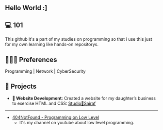 ## Hello World :]

## 💻 101
This github it's a part of my studies on programming so that i use this just for my own learning like hands-on repositorys.  

## 🧑🏻‍💻 Preferences 
Programming | Network | CyberSecurity

## 🔧 **Projects**
- **💛 Website Development**: Created a website for my daughter’s business to exercise HTML and CSS: [Studio💛Sairaf](https://www.studiosairaf.com.br)
---
- [404NotFound - Programming on Low Level]( https://www.youtube.com/@404NotFound-z7g)
   - It's my channel on youtube about low level programming.



